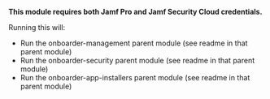 **This module requires both Jamf Pro and Jamf Security Cloud credentials.**

Running this will:

- Run the onboarder-management parent module (see readme in that parent module)
- Run the onboarder-security parent module (see readme in that parent module)
- Run the onboarder-app-installers parent module (see readme in that parent module)